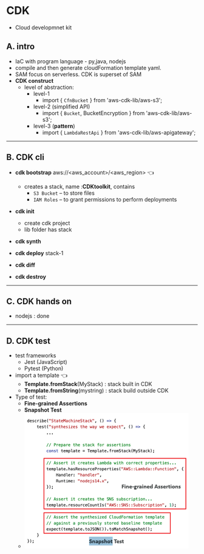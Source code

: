 # CDK
- Cloud developmnet kit
## A. intro
- IaC with program language - py,java, nodejs
- compile and then generate cloudFormation template yaml.
- SAM focus on serverless. CDK is superset of SAM
- **CDK construct**
  - level of abstraction:
    - level-1
      - import { `CfnBucket` } from 'aws-cdk-lib/aws-s3';
    - level-2 (simplified API)
      - import { `Bucket`, BucketEncryption } from 'aws-cdk-lib/aws-s3';
    - level-3 (**pattern**) 
      - import { `LambdaRestApi` } from 'aws-cdk-lib/aws-apigateway';
  
---
## B. CDK cli
- **cdk bootstrap** aws://<aws_account>/<aws_region> :point_left:
    - creates a stack, name :**CDKtoolkit**, contains
        - `S3 Bucket` – to store files
        - `IAM Roles` – to grant permissions to perform deployments
      
- **cdk init**
  - create cdk project
  - lib folder has stack
- **cdk synth**
- **cdk deploy** stack-1
- **cdk diff**
- **cdk destroy**

---
## C. CDK hands on 
- nodejs : done

---
## D. CDK test
- test frameworks
  - Jest (JavaScript) 
  - Pytest (Python)
- import a template :point_left:
  - **Template.fromStack**(MyStack) : stack built in CDK
  - **Template.fromString**(mystring) : stack build outside CDK
- Type of test:
  - **Fine-grained Assertions**
  - **Snapshot Test**
  - ![img.png](../99_img/moreSrv/cdk.png)

